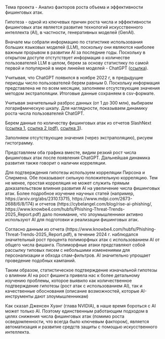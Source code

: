 <p>Тема проекта - Анализ факторов роста объема и эффективности фишинговых атак.</p>
<p>Гипотеза - одной из ключевых причин роста числа и эффективности фишинговых атак является развитие технологий искусственного интеллекта (AI), в частности, генеративных моделей (GenAI).</p>
<p>Вначале мы собрали информацию по статистике использования больших языковых моделей (LLM), поскольку они являются наиболее важным прорывом в развитии AI за последние годы. Поскольку в открытом доступе отстутствует информация о количестве пользователей LLM в целом, берем за основу статистику по самой первой и популярной в мире линейке моделей - ChatGPT (<a href="https://www.businessofapps.com/data/chatgpt-statistics/">ссылка</a>).</p>
<p>Учитывая, что ChatGPT появился в ноябре 2022 г, в предыдущие периоды число пользователей берем равным 0. Поскольку информация представлена не по всем месяцам, заполняем отсутствующие значения методом экстраполяции. Итоговые данные сохраняем в csv-формате.</p>
<p>Учитывая значительный разброс данных (от 1 до 300 млн), выбираем логарифмическую шкалу. Для наглядности, показываем динамику роста числа пользователей ChatGPT.</p>
<p>Берем данные по количеству фишинговых атак из отчетов SlashNext (<a href="https://www.securitymagazine.com/articles/98536-over-255m-phishing-attacks-in-2022-so-far">ссылка 1</a>, <a href="https://newsletter.radensa.ru/wp-content/uploads/2023/10/SlashNext-The-State-of-Phishing-Report-2023.pdf">ссылка 2 (pdf)</a>, <a href="https://socradar.io/phishing-in-2024-4151-increase-since-chatgpt/">ссылка 3</a>).</p>
<p>Заполняем отсутствующие значения (через экстраполяцию), рисуем гистограмму.</p>
<p>Представляем оба графика вместе, видим резкий рост числа фишинговых атак после появления ChatGPT. Дальнейшая динамика развития также говорит о наличии корреляции.</p>
<p>Для подтверждения гипотезы используем корреляции Пирсона и Спирмена. Обе показывают сильную положительную корреляцию. Тем не менее, простая корреляция не может служить прямым доказательством влияния развития AI на увеличение числа фишинговых атак. Более подробное изучение научных статей (например, https://arxiv.org/abs/2310.13715, https://www.mdpi.com/2673-2688/6/8/174) и отчетов (https://cybelangel.com/blog/rise-ai-phishing/, https://www.knowbe4.com/hubfs/Phishing-Threat-Trends-2025_Report.pdf) дало понимание, что злоумышленники активно используют AI для подготовки и реализации фишинговых атак.</p>
<p>Согласно данным из отчета (https://www.knowbe4.com/hubfs/Phishing-Threat-Trends-2025_Report.pdf), в течение 2024 г. наблюдался значительный рост процента полиморфных атак с использованием AI от общего числа фишанга. Полиморфные атаки представляют собой рассылку типовых писем с небольшими изменениями для персонализации и обхода спам-фильтров. AI значительно упрощает проведение подобных кампаний.</p>
<p>Таким образом, статистическое подтверждение изначальной гипотезы о влиянии AI на рост фишинга привела нас к более детальному изучению проблемы, которое выявило как количественное подтверждение гипотезы (рост атак с использованием AI), так и качественные обоснования (описание возможностей, которые AI-инструменты дают злоумышленникам)</p>
<p>Как сказал Дженсен Хуанг (глава NVIDIA), в наше время бороться с AI может только AI. Поэтому единственным работающим подходом в целях снижения числа фишинговых атак (помимо роста осведомленности, что всегда было ключевым фактором), является автоматизация и развитие средств защиты с помощью искусственного интеллекта.</p>
